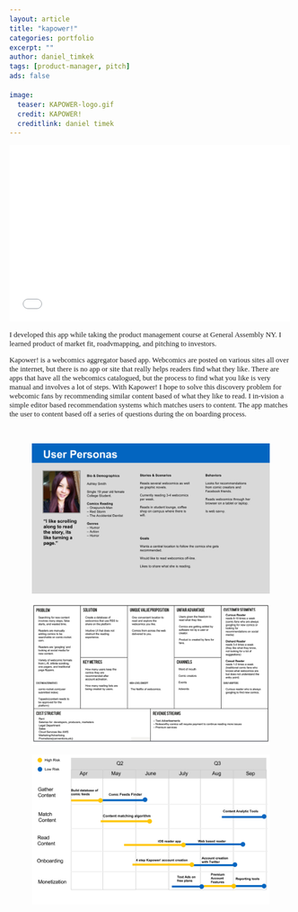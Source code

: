 ```yaml
---
layout: article
title: "kapower!"
categories: portfolio
excerpt: ""
author: daniel_timkek
tags: [product-manager, pitch]
ads: false

image:
  teaser: KAPOWER-logo.gif
  credit: KAPOWER!
  creditlink: daniel timek
---
```

<div style="width:100%; overflow: auto;">
	<div class="top-image"><iframe src="//player.vimeo.com/video/119753957" width="500" height="313" frameborder="0" webkitallowfullscreen mozallowfullscreen allowfullscreen></iframe></div>

<div class="desc"><p style="font-family: adelle-sans; font-size: 13px; font-weight:500;">I developed this app while taking the product management course at General Assembly NY. I learned product of market fit, roadvmapping, and pitching to investors.</p>

<p style="font-family: adelle-sans; font-size: 13px; font-weight:500;">Kapower! is a webcomics aggregator based app. Webcomics are posted on various sites all over the internet, but there is no app or site that really helps readers find what they like. There are apps that have all the webcomics catalogued, but the process to find what you like is very manual and involves a lot of steps. With Kapower! I hope to solve this discovery problem for webcomic fans by recommending similar content based of what they like to read. I in-vision a simple editor based recommendation systems which matches users to content. The app matches the user to content based off a series of questions during the on boarding process.</p>
</div>
</div>
<br>
<figure>
     <img src="../../images/kapower-personas.jpg" alt="personas">
</figure>
<figure>
     <img src="../../images/kapower-lean-canvas.jpg" alt="lean">
</figure>
<figure>
     <img src="../../images/kapower-roadmap.jpg" alt="roadmap">
</figure>